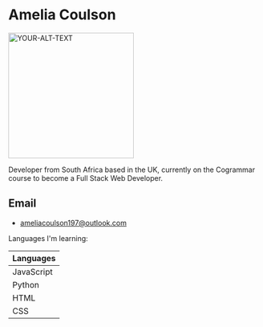 # Amelia Coulson

<picture>
 <source media="(prefers-color-scheme: dark)" srcset="https://images.pexels.com/photos/5598288/pexels-photo-5598288.jpeg?auto=compress&cs=tinysrgb&w=1260&h=750&dpr=1">
 <source media="(prefers-color-scheme: light)" srcset="https://images.pexels.com/photos/5598288/pexels-photo-5598288.jpeg?auto=compress&cs=tinysrgb&w=1260&h=750&dpr=1">
 <img alt="YOUR-ALT-TEXT" width="250px">
</picture>

Developer from South Africa based in the UK, currently on the Cogrammar course to become a Full Stack Web Developer.

## Email
* ameliacoulson197@outlook.com

<Summary>Languages I'm learning:</Summary>

| Languages |
|-----------|
| JavaScript|
| Python    |
| HTML      |
| CSS       |
